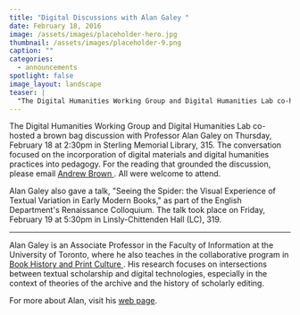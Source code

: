```yaml
---
title: "Digital Discussions with Alan Galey "
date: February 18, 2016
image: /assets/images/placeholder-hero.jpg
thumbnail: /assets/images/placeholder-9.png
caption: ""
categories: 
  - announcements
spotlight: false 
image_layout: landscape
teaser: |
  "The Digital Humanities Working Group and Digital Humanities Lab co-hosted a brown bag discussion with Professor Alan Galey on Thursday, February 18 at 2:30pm in Sterling Memorial Library, 315. The..."
---
```



The Digital Humanities Working Group and Digital Humanities Lab co-hosted a brown bag discussion with Professor Alan Galey on Thursday, February 18 at 2:30pm in Sterling Memorial Library, 315. The conversation focused on the incorporation of digital materials and digital humanities practices into pedagogy. For the reading that grounded the discussion, please email <a href="mailto:andrew.s.brown@yale.edu"> Andrew Brown </a>. All were welcome to attend.
   
Alan Galey also gave a talk, "Seeing the Spider: the Visual Experience of Textual Variation in Early Modern Books," as part of the English Department's Renaissance Colloquium. The talk took place on Friday, February 19 at 5:30pm in Linsly-Chittenden Hall (LC), 319.
    
---
   
Alan Galey is an Associate Professor in the Faculty of Information at the University of Toronto, where he also teaches in the collaborative program in <a href="http://bookhistory.fis.utoronto.ca/" target="_blank"> Book History and Print Culture </a>. His research focuses on intersections between textual scholarship and digital technologies, especially in the context of theories of the archive and the history of scholarly editing.
   
For more about Alan, visit his <a href="http://individual.utoronto.ca/alangaley/" target="_blank"> web page</a>.